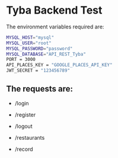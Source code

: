 # Tyba Backend Test

The environment variables required are:
```bash
MYSQL_HOST="mysql"
MYSQL_USER="root"
MYSQL_PASSWORD="password"
MYSQL_DATABASE="API_REST_Tyba"
PORT = 3000
API_PLACES_KEY = "GOOGLE_PLACES_API_KEY"
JWT_SECRET = "123456789"
```

## The requests are:

- /login
    
- /register
- /logout
- /restaurants
- /record
